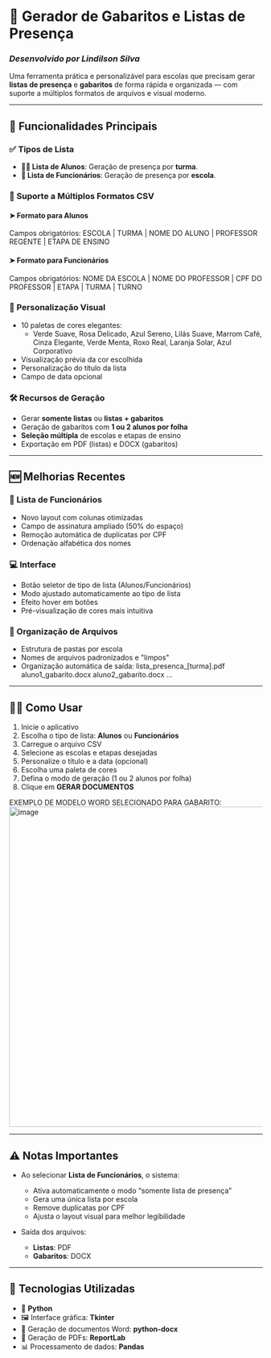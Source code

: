 # 📄 Gerador de Gabaritos e Listas de Presença  
### _Desenvolvido por Lindilson Silva_

Uma ferramenta prática e personalizável para escolas que precisam gerar **listas de presença** e **gabaritos** de forma rápida e organizada — com suporte a múltiplos formatos de arquivos e visual moderno.

---

## 🚀 Funcionalidades Principais

### ✅ Tipos de Lista
- **👩‍🏫 Lista de Alunos**: Geração de presença por **turma**.
- **🏫 Lista de Funcionários**: Geração de presença por **escola**.

### 📂 Suporte a Múltiplos Formatos CSV

#### ➤ Formato para Alunos
Campos obrigatórios:
ESCOLA | TURMA | NOME DO ALUNO | PROFESSOR REGENTE | ETAPA DE ENSINO


#### ➤ Formato para Funcionários
Campos obrigatórios:
NOME DA ESCOLA | NOME DO PROFESSOR | CPF DO PROFESSOR | ETAPA | TURMA | TURNO


### 🎨 Personalização Visual

- 10 paletas de cores elegantes:
  - Verde Suave, Rosa Delicado, Azul Sereno, Lilás Suave, Marrom Café, Cinza Elegante, Verde Menta, Roxo Real, Laranja Solar, Azul Corporativo
- Visualização prévia da cor escolhida
- Personalização do título da lista
- Campo de data opcional

### 🛠️ Recursos de Geração

- Gerar **somente listas** ou **listas + gabaritos**
- Geração de gabaritos com **1 ou 2 alunos por folha**
- **Seleção múltipla** de escolas e etapas de ensino
- Exportação em PDF (listas) e DOCX (gabaritos)

---

## 🆕 Melhorias Recentes

### 🧾 Lista de Funcionários
- Novo layout com colunas otimizadas
- Campo de assinatura ampliado (50% do espaço)
- Remoção automática de duplicatas por CPF
- Ordenação alfabética dos nomes

### 💻 Interface
- Botão seletor de tipo de lista (Alunos/Funcionários)
- Modo ajustado automaticamente ao tipo de lista
- Efeito hover em botões
- Pré-visualização de cores mais intuitiva

### 📁 Organização de Arquivos
- Estrutura de pastas por escola
- Nomes de arquivos padronizados e "limpos"
- Organização automática de saída:
lista_presenca_[turma].pdf
aluno1_gabarito.docx
aluno2_gabarito.docx
...

---

## 🧑‍💻 Como Usar

1. Inicie o aplicativo
2. Escolha o tipo de lista: **Alunos** ou **Funcionários**
3. Carregue o arquivo CSV
4. Selecione as escolas e etapas desejadas
5. Personalize o título e a data (opcional)
6. Escolha uma paleta de cores
7. Defina o modo de geração (1 ou 2 alunos por folha)
8. Clique em **GERAR DOCUMENTOS**

EXEMPLO DE MODELO WORD SELECIONADO PARA GABARITO:
<img width="899" height="636" alt="image" src="https://github.com/user-attachments/assets/2eadcd8f-e92b-42ec-8ecd-1a47b338fb4c" />

---

## ⚠️ Notas Importantes

- Ao selecionar **Lista de Funcionários**, o sistema:
  - Ativa automaticamente o modo “somente lista de presença”
  - Gera uma única lista por escola
  - Remove duplicatas por CPF
  - Ajusta o layout visual para melhor legibilidade

- Saída dos arquivos:
  - **Listas**: PDF
  - **Gabaritos**: DOCX

---

## 🧪 Tecnologias Utilizadas

- 🐍 **Python**
- 🖼️ Interface gráfica: **Tkinter**
- 📝 Geração de documentos Word: **python-docx**
- 🧾 Geração de PDFs: **ReportLab**
- 📊 Processamento de dados: **Pandas**
